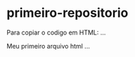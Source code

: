  # primeiro-repositorio

 Para copiar o codigo em HTML:
 ...
 <html>
  <hl>Meu primeiro arquivo html</hl>
 </html>
 ...
 
